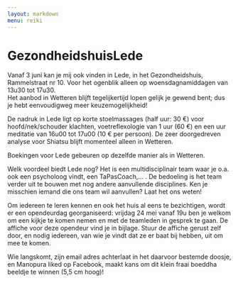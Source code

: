 ```yaml
---
layout: markdown
menu: reiki
---
```

# GezondheidshuisLede

Vanaf 3 juni kan je mij ook vinden in Lede, in het Gezondheidshuis, Rammelstraat nr 10. 
Voor het ogenblik alleen op woensdagnamiddagen van 13u30 tot 17u30.  
Het aanbod in Wetteren blijft tegelijkertijd lopen gelijk je gewend bent; dus je hebt eenvoudigweg meer keuzemogelijkheid!

De nadruk in Lede ligt op korte stoelmassages (half uur: 30 €) voor hoofd/nek/schouder klachten, voetreflexologie van 1 uur (60 €) en een uur meditatie van 16u00 tot 17u00 (10 € per persoon). De zeer doorgedreven analyse voor Shiatsu blijft momenteel alleen in Wetteren.

Boekingen voor Lede gebeuren op dezelfde manier als in Wetteren.

Welk voordeel biedt Lede nog? Het is een multidisciplinair team waar je o.a. ook een psycholoog vindt, een TaPasCoach,… . De bedoeling is het team verder uit te bouwen met nog andere aanvullende disciplines. Ken je misschien iemand die ons team wil aanvullen? Laat het ons weten!

Om iedereen te leren kennen en ook het huis al eens te bezichtigen, wordt er een opendeurdag 
georganiseerd: vrijdag 24 mei vanaf 19u ben je welkom om een kijkje te komen nemen en met de teamleden in gesprek te gaan. De affiche voor deze opendeur vind je in bijlage. Stuur de affiche gerust zelf door, en nodig iedereen, van wie je vindt dat ze er baat bij hebben, uit om mee te komen.

Wie langskomt, zijn email adres achterlaat in het daarvoor bestemde doosje, en Manopura liked op Facebook, maakt kans om dit klein fraai boeddha beeldje te winnen (5,5 cm hoog)!

